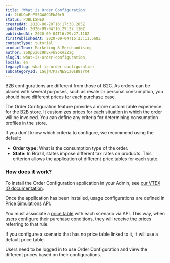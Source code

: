 ```yaml
---
title: 'What is Order Configuration'
id: 2t6UQoFrFSSGW8CGEbA0r5
status: PUBLISHED
createdAt: 2020-08-20T16:17:38.285Z
updatedAt: 2020-09-04T16:29:27.110Z
publishedAt: 2020-09-04T16:29:27.110Z
firstPublishedAt: 2020-09-04T16:23:11.568Z
contentType: tutorial
productTeam: Marketing & Merchandising
author: 2o8pvz6z9hvxvhSoKAiZzg
slugEN: what-is-order-configuration
locale: en
legacySlug: what-is-order-configuration
subcategoryId: 1GujN7Pa7NESCz0sB8srX4
---
```


B2B configurations are different from those of B2C. As orders can be placed with several purposes, such as resale or personal consumption, you should have different prices for each purchase case.

The Order Configuration feature provides a more customizable experience for the B2B store. It customizes prices for each situation in which the order will be invoiced. You can define any criteria for determining consumption profiles in the store.

If you don't know which criteria to configure, we recommend using the default:

- __Order type:__ What is the consumption type of the order.
- __State:__ In Brazil, states impose different tax rates on products. This criterion allows the application of different price tables for each state.

### How does it work?

To install the Order Configuration application in your Admin, see [our VTEX IO documentation](https://vtex.io/docs/components/content-blocks/vtex.order-configuration/readme/).

Once the application has been installed, usage configurations are defined in [Price Simulations API](https://developers.vtex.com/reference/price-simulations-api-overview).

You must associate a [price table](/en/tracks/prices-101--6f8pwCns3PJHqMvQSugNfP/1wAm5m3IUfIj6maBdaRJt8) with each scenario via API. This way, when users configure their purchase conditions, they will receive the prices referring to that rule.

If you configure a scenario that has no price table linked to it, it will use a default price table.

<div class = "alert alert-info">
  <p>Users need to be logged in to use Order Configuration and view the different prices based on their configurations.</p>
</div>

